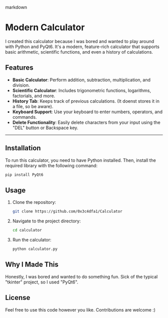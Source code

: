 markdown
# Modern Calculator

I created this calculator because I was bored and wanted to play around with Python and PyQt6. It's a modern, feature-rich calculator that supports basic arithmetic, scientific functions, and even a history of calculations.

## Features

- **Basic Calculator**: Perform addition, subtraction, multiplication, and division.
- **Scientific Calculator**: Includes trigonometric functions, logarithms, factorials, and more.
- **History Tab**: Keeps track of previous calculations. (It doenst stores it in a file, so be aware).
- **Keyboard Support**: Use your keyboard to enter numbers, operators, and commands.
- **Delete Functionality**: Easily delete characters from your input using the "DEL" button or Backspace key.

---

## Installation

To run this calculator, you need to have Python installed. Then, install the required library with the following command:

```bash
pip install PyQt6
```

## Usage

1. Clone the repository:
   ```bash
   git clone https://github.com/0x3c4dfa1/Calculator
   ```
2. Navigate to the project directory:
   ```bash
   cd calculator
   ```
3. Run the calculator:
   ```bash
   python calculator.py
   ```

## Why I Made This

Honestly, I was bored and wanted to do something fun. Sick of the typical "tkinter" project, so I used "PyQt6".

## License

Feel free to use this code however you like. Contributions are welcome :)
